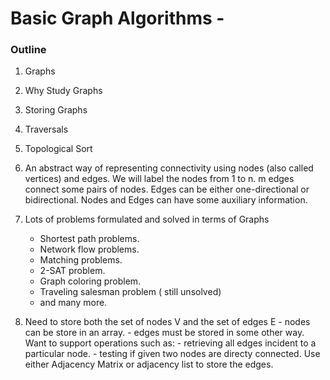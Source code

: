 # Basic Graph Algorithms -

### Outline

1. Graphs
2. Why Study Graphs
3. Storing Graphs
4. Traversals
5. Topological Sort


1. An abstract way of representing connectivity using nodes (also called vertices) and edges.
   We will label the nodes from 1 to n.
   m edges connect some pairs of nodes. Edges can be either one-directional or bidirectional.
   Nodes and Edges can have some auxiliary information.
  
  
 2. Lots of problems formulated and solved in terms of Graphs
       - Shortest path problems.
       - Network flow problems.
       - Matching problems.
       - 2-SAT problem.
       - Graph coloring problem.
       - Traveling salesman problem ( still unsolved)
       - and many more.
   
 3. Need to store both the set of nodes V and the set of edges E
        - nodes can be store in an array.
        - edges must be stored in some other way.        
        Want to support operations such as:
        - retrieving all edges incident to a particular node.
        - testing if given two nodes are directy connected.
        Use either Adjacency Matrix or adjacency list to store the edges.


